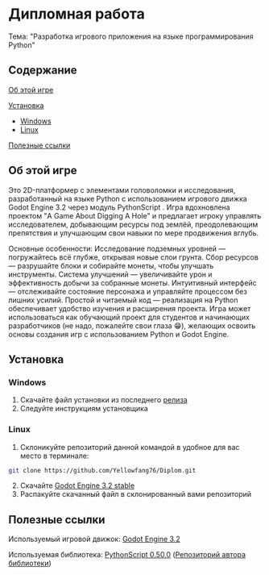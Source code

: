 # Дипломная работа  
Тема: "Разработка игрового приложения на языке программирования Python"

## Содержание
  [Об этой игре](#об-этой-игре)

  [Установка](#установка)
  * [Windows](#windows)
  * [Linux](#linux)
  
  [Полезные ссылки](#полезные-ссылки)

## Об этой игре

Это 2D-платформер с элементами головоломки и исследования, разработанный на языке Python с использованием игрового движка Godot Engine 3.2 через модуль PythonScript . Игра вдохновлена проектом "A Game About Digging A Hole" и предлагает игроку управлять исследователем, добывающим ресурсы под землёй, преодолевающим препятствия и улучшающим свои навыки по мере продвижения вглубь.

Основные особенности:
Исследование подземных уровней — погружайтесь всё глубже, открывая новые слои грунта.
Сбор ресурсов — разрушайте блоки и собирайте монеты, чтобы улучшать инструменты.
Система улучшений — увеличивайте урон и эффективность добычи за собранные монеты.
Интуитивный интерфейс — отслеживайте состояние персонажа и управляйте процессом без лишних усилий.
Простой и читаемый код — реализация на Python обеспечивает удобство изучения и расширения проекта.
Игра может использоваться как обучающий проект для студентов и начинающих разработчиков (не надо, пожалейте свои глаза :grin:), желающих освоить основы создания игр с использованием Python и Godot Engine.

## Установка

### Windows

1. Скачайте файл установки из последнего [релиза](https://github.com/Yellowfang76/Diplom/releases/tag/0.2)
2. Следуйте инструкциям установщика

### Linux

1. Склоникуйте репозиторий данной командой в удобное для вас место в терминале:
```bash
git clone https://github.com/Yellowfang76/Diplom.git
```
2. Скачайте [Godot Engine 3.2 stable](https://godotengine.org/download/archive/3.2-stable/)
3. Распакуйте скачанный файл в склонированный вами репозиторий

## Полезные ссылки

Используемый игровой движок: [Godot Engine 3.2](https://godotengine.org/download/archive/3.2-stable/)

Используемая библиотека: [PythonScript 0.50.0](https://godotengine.org/asset-library/asset/179) ([Репозиторий автора библиотеки](https://github.com/touilleMan/godot-python))
